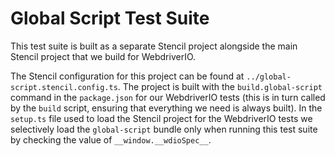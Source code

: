 # Global Script Test Suite

This test suite is built as a separate Stencil project alongside the main
Stencil project that we build for WebdriverIO.

The Stencil configuration for this project can be found at
`../global-script.stencil.config.ts`. The project is built with the
`build.global-script` command in the `package.json` for our WebdriverIO tests
(this is in turn called by the `build` script, ensuring that everything we need
is always built). In the `setup.ts` file used to load the Stencil project for
the WebdriverIO tests we selectively load the `global-script` bundle only when
running this test suite by checking the value of `__window.__wdioSpec__`.

